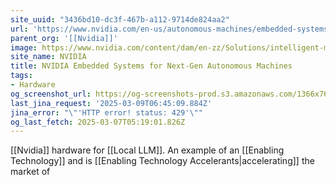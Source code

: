 ```yaml
---
site_uuid: "3436bd10-dc3f-467b-a112-9714de824aa2"
url: 'https://www.nvidia.com/en-us/autonomous-machines/embedded-systems/'
parent_org: '[[Nvidia]]'
image: https://www.nvidia.com/content/dam/en-zz/Solutions/intelligent-machines/embedded-systems/nvidia-metropolis-iva-microservices-og-1200x630.jpg
site_name: NVIDIA
title: NVIDIA Embedded Systems for Next-Gen Autonomous Machines
tags:
- Hardware
og_screenshot_url: https://og-screenshots-prod.s3.amazonaws.com/1366x768/80/false/0427d58184f474280430b1dacaf3e964d80d92bbfa3674fbc1f4abc260b88c85.jpeg
last_jina_request: '2025-03-09T06:45:09.884Z'
jina_error: "\"'HTTP error! status: 429'\""
og_last_fetch: 2025-03-07T05:19:01.826Z
---
```



[[Nvidia]] hardware for [[Local LLM]].  An example of an [[Enabling Technology]] and is [[Enabling Technology Accelerants|accelerating]] the market of 



